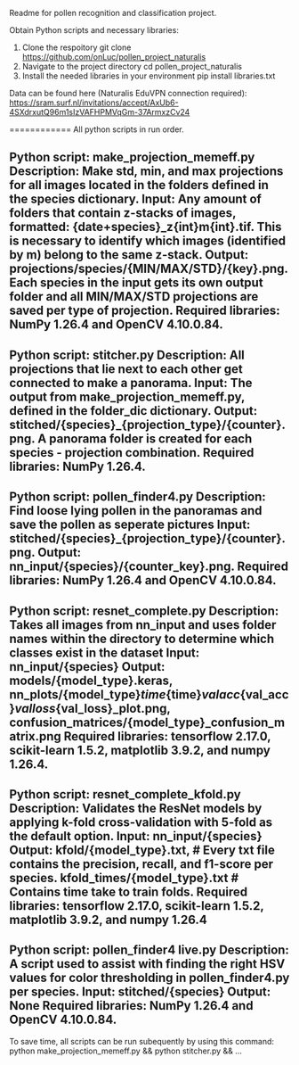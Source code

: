 Readme for pollen recognition and classification project.

Obtain Python scripts and necessary libraries:
1. Clone the respoitory
	git clone https://github.com/onLuc/pollen_project_naturalis
2. Navigate to the project directory
	cd pollen_project_naturalis
3. Install the needed libraries in your environment
	pip install libraries.txt

Data can be found here (Naturalis EduVPN connection required):
https://sram.surf.nl/invitations/accept/AxUb6-4SXdrxutQ96m1sIzVAFHPMVqGm-37ArmxzCv24

============
All python scripts in run order.

Python script: make_projection_memeff.py
Description: Make std, min, and max projections for all images located in the folders defined in the species dictionary.
Input: Any amount of folders that contain z-stacks of images, formatted: {date+species}_z{int}m{int}.tif.
	   This is necessary to identify which images (identified by m) belong to the same z-stack.
Output: projections/species/{MIN/MAX/STD}/{key}.png. Each species in the input gets its own output folder and all MIN/MAX/STD
		projections are saved per type of projection.
Required libraries: NumPy 1.26.4 and OpenCV 4.10.0.84.
------------
Python script: stitcher.py
Description: All projections that lie next to each other get connected to make a panorama.
Input: The output from make_projection_memeff.py, defined in the folder_dic dictionary.
Output: stitched/{species}_{projection_type}/{counter}.png. A panorama folder is created for each species - projection combination.
Required libraries: NumPy 1.26.4.
------------
Python script: pollen_finder4.py
Description: Find loose lying pollen in the panoramas and save the pollen as seperate pictures
Input: stitched/{species}_{projection_type}/{counter}.png.
Output: nn_input/{species}/{counter_key}.png.
Required libraries: NumPy 1.26.4 and OpenCV 4.10.0.84.
------------
Python script: resnet_complete.py
Description: Takes all images from nn_input and uses folder names within the directory to determine which classes exist in the dataset
Input: nn_input/{species}
Output: models/{model_type}.keras,
		nn_plots/{model_type}_time_{time}_valacc_{val_acc}_valloss_{val_loss}_plot.png,
		confusion_matrices/{model_type}_confusion_matrix.png
Required libraries: tensorflow 2.17.0, scikit-learn 1.5.2, matplotlib 3.9.2, and numpy 1.26.4.
------------
Python script: resnet_complete_kfold.py
Description: Validates the ResNet models by applying k-fold cross-validation with 5-fold as the default option.
Input: nn_input/{species}
Output: kfold/{model_type}.txt, # Every txt file contains the precision, recall, and f1-score per species.
		kfold_times/{model_type}.txt # Contains time take to train folds.
Required libraries: tensorflow 2.17.0, scikit-learn 1.5.2, matplotlib 3.9.2, and numpy 1.26.4
------------
Python script: pollen_finder4 live.py
Description: A script used to assist with finding the right HSV values for color thresholding in pollen_finder4.py per species.
Input: stitched/{species}
Output: None
Required libraries: NumPy 1.26.4 and OpenCV 4.10.0.84.
------------

To save time, all scripts can be run subequently by using this command: python make_projection_memeff.py && python stitcher.py && ...